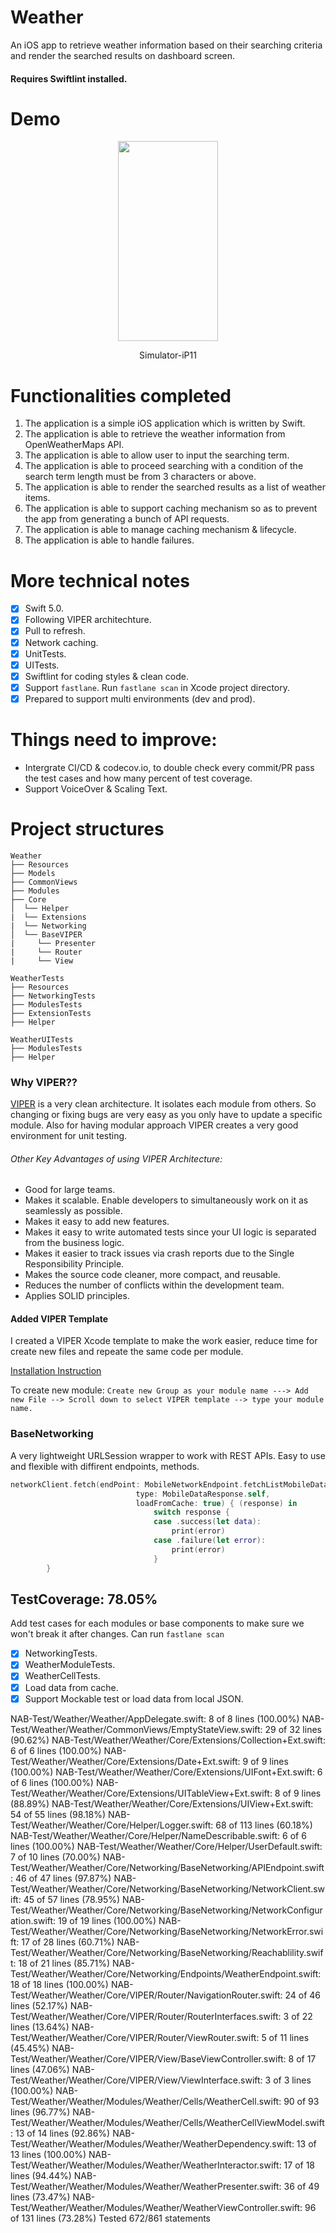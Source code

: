 # Weather
An iOS app to retrieve weather information based on their searching criteria and render the searched results on dashboard screen.
#### Requires Swiftlint installed.

# Demo
<p align="center">
  <img width="160" height="320" src="demo.gif"/>
</p>
<p align="center"> Simulator-iP11 </p>

# Functionalities completed
1. The application is a simple iOS application which is written by Swift.
2. The application is able to retrieve the weather information from OpenWeatherMaps API.
3. The application is able to allow user to input the searching term.
4. The application is able to proceed searching with a condition of the search term length
must be from 3 characters or above.
5. The application is able to render the searched results as a list of weather items.
6. The application is able to support caching mechanism so as to prevent the app from
generating a bunch of API requests.
7. The application is able to manage caching mechanism & lifecycle.
8. The application is able to handle failures.

# More technical notes
- [x] Swift 5.0.
- [x] Following VIPER architechture.
- [x] Pull to refresh.
- [x] Network caching.
- [x] UnitTests.
- [x] UITests.
- [x] Swiftlint for coding styles & clean code.
- [x] Support `fastlane`. Run `fastlane scan` in Xcode project directory.
- [x] Prepared to support multi environments (dev and prod).

# Things need to improve:
- Intergrate CI/CD & codecov.io, to double check every commit/PR pass the test cases and how many percent of test coverage.
- Support VoiceOver & Scaling Text.

# Project structures
```
Weather
├── Resources
├── Models
├── CommonViews
├── Modules
├── Core
│  └── Helper
|  └── Extensions
|  └── Networking
│  └── BaseVIPER
|     └── Presenter
|     └── Router
|     └── View

WeatherTests
├── Resources
├── NetworkingTests
├── ModulesTests
├── ExtensionTests
├── Helper

WeatherUITests
├── ModulesTests
├── Helper
```


### Why VIPER??
[VIPER](https://medium.com/@smalam119/viper-design-pattern-for-ios-application-development-7a9703902af6) is a very clean architecture. It isolates each module from others. So changing or fixing bugs are very easy as you only have to update a specific module. Also for having modular approach VIPER creates a very good environment for unit testing.

###### Other Key Advantages of using VIPER Architecture:
- Good for large teams.
- Makes it scalable. Enable developers to simultaneously work on it as seamlessly as possible.
- Makes it easy to add new features.
- Makes it easy to write automated tests since your UI logic is separated from the business logic.
- Makes it easier to track issues via crash reports due to the Single Responsibility Principle.
- Makes the source code cleaner, more compact, and reusable.
- Reduces the number of conflicts within the development team.
- Applies SOLID principles.

#### Added VIPER Template
I created a VIPER Xcode template to make the work easier, reduce time for create new files and repeate the same code per module.

[Installation Instruction](https://github.com/m-rec/524ad38f766143bd5e1f804e231ba7a3b8877ce6/tree/master/XCode%20Templates)

To create new module: `Create new Group as your module name ---> Add new File --> Scroll down to select VIPER template --> type your module name.`

### BaseNetworking
A very lightweight URLSession wrapper to work with REST APIs. Easy to use and flexible with diffirent endpoints, methods.

```swift
networkClient.fetch(endPoint: MobileNetworkEndpoint.fetchListMobileData(limit: 20, offset: 20),
                            type: MobileDataResponse.self,
                            loadFromCache: true) { (response) in
                                switch response {
                                case .success(let data):
                                    print(error)
                                case .failure(let error):
                                    print(error)
                                }
        }
```



 ## TestCoverage: 78.05%

Add test cases for each modules or base components to make sure we won't break it after changes. Can run `fastlane scan` 
- [x] NetworkingTests.
- [x] WeatherModuleTests.
- [x] WeatherCellTests.
- [x] Load data from cache.
- [x] Support Mockable test or load data from local JSON.

NAB-Test/Weather/Weather/AppDelegate.swift: 8 of 8 lines (100.00%)
NAB-Test/Weather/Weather/CommonViews/EmptyStateView.swift: 29 of 32 lines (90.62%)
NAB-Test/Weather/Weather/Core/Extensions/Collection+Ext.swift: 6 of 6 lines (100.00%)
NAB-Test/Weather/Weather/Core/Extensions/Date+Ext.swift: 9 of 9 lines (100.00%)
NAB-Test/Weather/Weather/Core/Extensions/UIFont+Ext.swift: 6 of 6 lines (100.00%)
NAB-Test/Weather/Weather/Core/Extensions/UITableView+Ext.swift: 8 of 9 lines (88.89%)
NAB-Test/Weather/Weather/Core/Extensions/UIView+Ext.swift: 54 of 55 lines (98.18%)
NAB-Test/Weather/Weather/Core/Helper/Logger.swift: 68 of 113 lines (60.18%)
NAB-Test/Weather/Weather/Core/Helper/NameDescribable.swift: 6 of 6 lines (100.00%)
NAB-Test/Weather/Weather/Core/Helper/UserDefault.swift: 7 of 10 lines (70.00%)
NAB-Test/Weather/Weather/Core/Networking/BaseNetworking/APIEndpoint.swift: 46 of 47 lines (97.87%)
NAB-Test/Weather/Weather/Core/Networking/BaseNetworking/NetworkClient.swift: 45 of 57 lines (78.95%)
NAB-Test/Weather/Weather/Core/Networking/BaseNetworking/NetworkConfiguration.swift: 19 of 19 lines (100.00%)
NAB-Test/Weather/Weather/Core/Networking/BaseNetworking/NetworkError.swift: 17 of 28 lines (60.71%)
NAB-Test/Weather/Weather/Core/Networking/BaseNetworking/Reachablility.swift: 18 of 21 lines (85.71%)
NAB-Test/Weather/Weather/Core/Networking/Endpoints/WeatherEndpoint.swift: 18 of 18 lines (100.00%)
NAB-Test/Weather/Weather/Core/VIPER/Router/NavigationRouter.swift: 24 of 46 lines (52.17%)
NAB-Test/Weather/Weather/Core/VIPER/Router/RouterInterfaces.swift: 3 of 22 lines (13.64%)
NAB-Test/Weather/Weather/Core/VIPER/Router/ViewRouter.swift: 5 of 11 lines (45.45%)
NAB-Test/Weather/Weather/Core/VIPER/View/BaseViewController.swift: 8 of 17 lines (47.06%)
NAB-Test/Weather/Weather/Core/VIPER/View/ViewInterface.swift: 3 of 3 lines (100.00%)
NAB-Test/Weather/Weather/Modules/Weather/Cells/WeatherCell.swift: 90 of 93 lines (96.77%)
NAB-Test/Weather/Weather/Modules/Weather/Cells/WeatherCellViewModel.swift: 13 of 14 lines (92.86%)
NAB-Test/Weather/Weather/Modules/Weather/WeatherDependency.swift: 13 of 13 lines (100.00%)
NAB-Test/Weather/Weather/Modules/Weather/WeatherInteractor.swift: 17 of 18 lines (94.44%)
NAB-Test/Weather/Weather/Modules/Weather/WeatherPresenter.swift: 36 of 49 lines (73.47%)
NAB-Test/Weather/Weather/Modules/Weather/WeatherViewController.swift: 96 of 131 lines (73.28%)
Tested 672/861 statements
```
